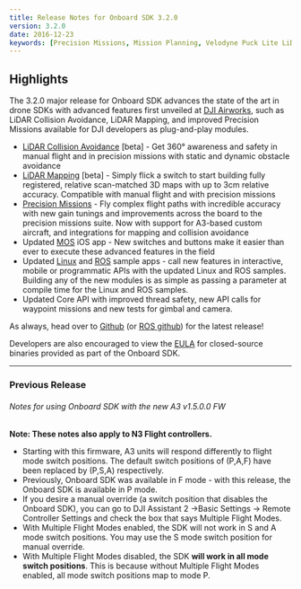 ```yaml
---
title: Release Notes for Onboard SDK 3.2.0
version: 3.2.0
date: 2016-12-23
keywords: [Precision Missions, Mission Planning, Velodyne Puck Lite LiDAR, Collision Avoidance, LiDAR, 3.2, Mapping, Point Clouds]
---
```


## Highlights

The 3.2.0 major release for Onboard SDK advances the state of the art in drone SDKs with advanced features first unveiled at [DJI Airworks](www.dji.com/newsroom/news/dji-enterprise-launches-airworks-conference), such as LiDAR Collision Avoidance, LiDAR Mapping, and improved Precision Missions available for DJI developers as plug-and-play modules. 

* [LiDAR Collision Avoidance](../modules/collision-avoidance/collision-avoidance.html) [beta] - Get 360&deg; awareness and safety in manual flight and in precision missions with static and dynamic obstacle avoidance
* [LiDAR Mapping](../modules/lidarmapping/lidar-mapping.html) [beta] - Simply flick a switch to start building fully registered, relative scan-matched 3D maps with up to 3cm relative accuracy. Compatible with manual flight and with precision missions
* [Precision Missions](../modules/missionplan/README.html) - Fly complex flight paths with incredible accuracy with new gain tunings and improvements across the board to the precision missions suite. Now with support for A3-based custom aircraft, and integrations for mapping and collision avoidance
* Updated [MOS](../github-platform-docs/MobileOnboardSDK/Mobile-OSDK.html) iOS app - New switches and buttons make it easier than ever to execute these advanced features in the field
* Updated [Linux](../github-platform-docs/Linux/README.html) and [ROS](../github-platform-docs/ROS/README.html) sample apps - call new features in interactive, mobile or programmatic APIs with the updated Linux and ROS samples. Building any of the new modules is as simple as passing a parameter at compile time for the Linux and ROS samples.
* Updated Core API with improved thread safety, new API calls for waypoint missions and new tests for gimbal and camera.

As always, head over to [Github](https://github.com/dji-sdk/Onboard-SDK) (or [ROS github](https://github.com/dji-sdk/Onboard-SDK-ROS)) for the latest release!

Developers are also encouraged to view the [EULA](http://developer.dji.com/policies/eula/) for closed-source binaries provided as part of the Onboard SDK.

---

### Previous Release
###### Notes for using Onboard SDK with the new A3 v1.5.0.0 FW

**Note: These notes also apply to N3 Flight controllers.**
* Starting with this firmware, A3 units will respond differently to flight mode switch positions. The default switch positions of (P,A,F) have been replaced by (P,S,A) respectively.  
* Previously, Onboard SDK was available in F mode - with this release, the Onboard SDK is available in P mode. 
* If you desire a manual override (a switch position that disables the Onboard SDK), you can go to DJI Assistant 2 ->Basic Settings -> Remote Controller Settings and check the box that says Multiple Flight Modes.
* With Multiple Flight Modes enabled, the SDK will not work in S and A mode switch positions. You may use the S mode switch position for manual override.
* With Multiple Flight Modes disabled, the SDK **will work in all mode switch positions**. This is because without Multiple Flight Modes enabled, all mode switch positions map to mode P.